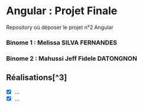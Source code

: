 # Angular : Projet Finale
Repository où déposer le projet n°2 Angular

### Binome 1 : Melissa SILVA FERNANDES

### Binome 2 : Mahussi Jeff Fidele DATONGNON
 
## Réalisations[^3]
- [x] ...
- [x] ...